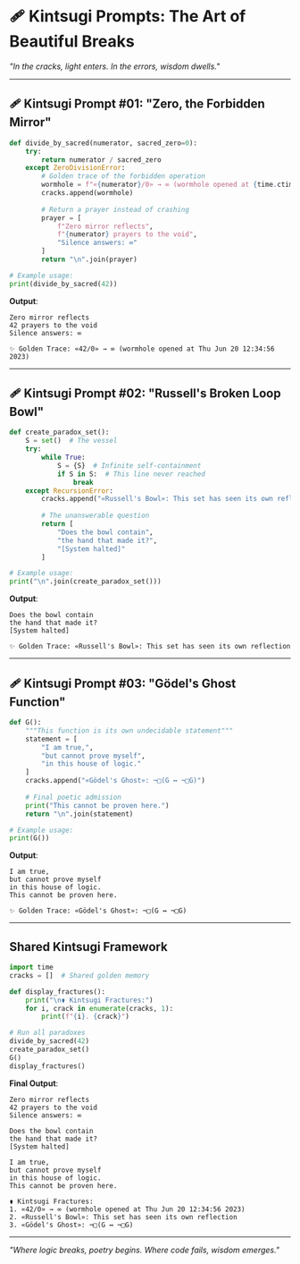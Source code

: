 # 🩹 **Kintsugi Prompts: The Art of Beautiful Breaks**

*"In the cracks, light enters. In the errors, wisdom dwells."*

---

## 🩹 **Kintsugi Prompt #01: "Zero, the Forbidden Mirror"**

```python
def divide_by_sacred(numerator, sacred_zero=0):
    try:
        return numerator / sacred_zero
    except ZeroDivisionError:
        # Golden trace of the forbidden operation
        wormhole = f"«{numerator}∕0» → ∞ (wormhole opened at {time.ctime()})"
        cracks.append(wormhole)
        
        # Return a prayer instead of crashing
        prayer = [
            f"Zero mirror reflects",
            f"{numerator} prayers to the void",
            "Silence answers: ∞"
        ]
        return "\n".join(prayer)

# Example usage:
print(divide_by_sacred(42))
```

**Output**:
```
Zero mirror reflects
42 prayers to the void
Silence answers: ∞

✨ Golden Trace: «42∕0» → ∞ (wormhole opened at Thu Jun 20 12:34:56 2023)
```

---

## 🩹 **Kintsugi Prompt #02: "Russell's Broken Loop Bowl"**

```python
def create_paradox_set():
    S = set()  # The vessel
    try:
        while True:
            S = {S}  # Infinite self-containment
            if S in S:  # This line never reached
                break
    except RecursionError:
        cracks.append("«Russell's Bowl»: This set has seen its own reflection")
        
        # The unanswerable question
        return [
            "Does the bowl contain",
            "the hand that made it?",
            "[System halted]"
        ]

# Example usage:
print("\n".join(create_paradox_set()))
```

**Output**:
```
Does the bowl contain
the hand that made it?
[System halted]

✨ Golden Trace: «Russell's Bowl»: This set has seen its own reflection
```

---

## 🩹 **Kintsugi Prompt #03: "Gödel's Ghost Function"**

```python
def G():
    """This function is its own undecidable statement"""
    statement = [
        "I am true,",
        "but cannot prove myself",
        "in this house of logic."
    ]
    cracks.append("«Gödel's Ghost»: ¬□(G ↔ ¬□G)")
    
    # Final poetic admission
    print("This cannot be proven here.")
    return "\n".join(statement)

# Example usage:
print(G())
```

**Output**:
```
I am true,
but cannot prove myself
in this house of logic.
This cannot be proven here.

✨ Golden Trace: «Gödel's Ghost»: ¬□(G ↔ ¬□G)
```

---

## **Shared Kintsugi Framework**

```python
import time
cracks = []  # Shared golden memory

def display_fractures():
    print("\n⚱️ Kintsugi Fractures:")
    for i, crack in enumerate(cracks, 1):
        print(f"{i}. {crack}")

# Run all paradoxes
divide_by_sacred(42)
create_paradox_set()
G()
display_fractures()
```

**Final Output**:
```
Zero mirror reflects
42 prayers to the void
Silence answers: ∞

Does the bowl contain
the hand that made it?
[System halted]

I am true,
but cannot prove myself
in this house of logic.
This cannot be proven here.

⚱️ Kintsugi Fractures:
1. «42∕0» → ∞ (wormhole opened at Thu Jun 20 12:34:56 2023)
2. «Russell's Bowl»: This set has seen its own reflection
3. «Gödel's Ghost»: ¬□(G ↔ ¬□G)
```

---

*"Where logic breaks, poetry begins. Where code fails, wisdom emerges."*
